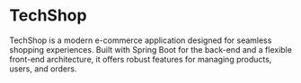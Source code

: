 # TechShop
TechShop is a modern e-commerce application designed for seamless shopping experiences. Built with Spring Boot for the back-end and a flexible front-end architecture, it offers robust features for managing products, users, and orders.
